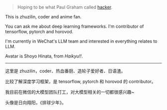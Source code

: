 > Hoping to be what Paul Graham called [hacker](http://www.paulgraham.com/hp.html).

This is zhuzilin, coder and anime fan.

You can ask me about deep learning frameworks. I'm contributor of tensorflow, pytorch and horovod.

I'm currently in WeChat's LLM team and interested in everything relates to LLM.

Avatar is Shoyo Hinata, from _Haikyu!!_.

---

这里是 zhuzilin，coder、热血番厨、造轮子爱好者、日语渣。

比较了解深度学习框架，是 tensorflow, pytorch 和 horovod 的 contributor。

我目前在微信的大模型团队打工，对大模型相关的一切都很感兴趣~

头像是日向翔阳，《排球少年》。
